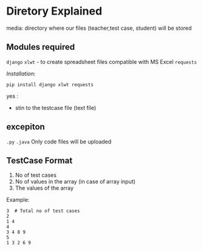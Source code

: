 # Diretory Explained
media: directory where our files (teacher,test case, student) will be stored

## Modules required
`django`
`xlwt` - to create spreadsheet files compatible with MS Excel
`requests` 

*Installation:*

```
pip install django xlwt requests
```

yes : 
- stin to the testcase file (text file)

## excepiton
`.py` `.java` 
Only code files will be uploaded


## TestCase Format
1. No of test cases
2. No of values in the array (in case of array input)
3. The values of the array

Example:
```
3  # Total no of test cases
2
1 4
4
3 4 8 9
5
1 3 2 6 9
```
